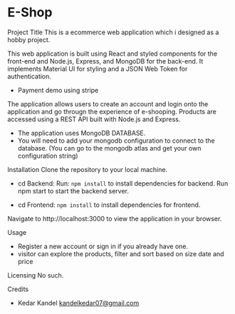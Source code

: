 # E-Shop

Project Title
This is a ecommerce web application which i designed as a hobby project.


This web application is built using React and styled components for the front-end and Node.js, Express, and MongoDB for the back-end. It implements Material UI for styling and a JSON Web Token for authentication.

- Payment demo using stripe

The application allows users to create an account and login onto the application and go througn the experience of e-shooping. Products are accessed using a REST API built with Node.js and Express.
  - The application uses MongoDB DATABASE.
  - You will need to add your mongodb configuration to connect to the database. (You can go to the mongodb atlas and get your own configuration string)


Installation
Clone the repository to your local machine.

- cd Backend:
Run:  `npm install` to install dependencies for backend.
Run npm start to start the backend server.


- cd Frontend: `npm install` to install dependencies for frontend.

Navigate to http://localhost:3000 to view the application in your browser.


Usage
- Register a new account or sign in if you already have one.
- visitor can explore the products, filter and sort based on size date and price




Licensing
  No such.

Credits
- Kedar Kandel
kandelkedar07@gmail.com
